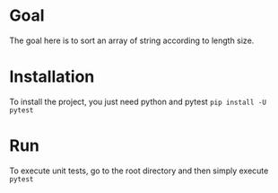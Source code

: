 # Goal

The goal here is to sort an array of string according to length size.


# Installation

To install the project, you just need python and pytest
`pip install -U pytest`


# Run

To execute unit tests, go to the root directory and then simply execute `pytest`